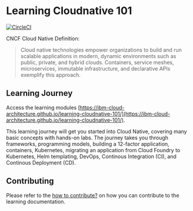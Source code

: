 # Learning Cloudnative 101
[![CircleCI](https://circleci.com/gh/ibm-cloud-architecture/learning-cloudnative-101.svg?style=svg)](https://circleci.com/gh/ibm-cloud-architecture/learning-cloudnative-101)


CNCF Cloud Native Definition:
>Cloud native technologies empower organizations to build and run scalable applications in modern, dynamic environments such as public, private, and hybrid clouds. Containers, service meshes, microservices, immutable infrastructure, and declarative APIs exemplify this approach.


## Learning Journey
Access the learning modules [https://ibm-cloud-architecture.github.io/learning-cloudnative-101/](https://ibm-cloud-architecture.github.io/learning-cloudnative-101/).

This learning journey will get you started into Cloud Native, covering many basic concepts with hands-on labs. The journey takes you through frameworks, programming models, building a 12-factor application, containers, Kubernetes, migrating an application from Cloud Foundry to Kubernetes, Helm templating, DevOps, Continous Integration (CI), and Continous Deployment (CD).

## Contributing
Please refer to the [how to contribute?](CONTRIBUTING.md) on how you can contribute to the learning documentation.

